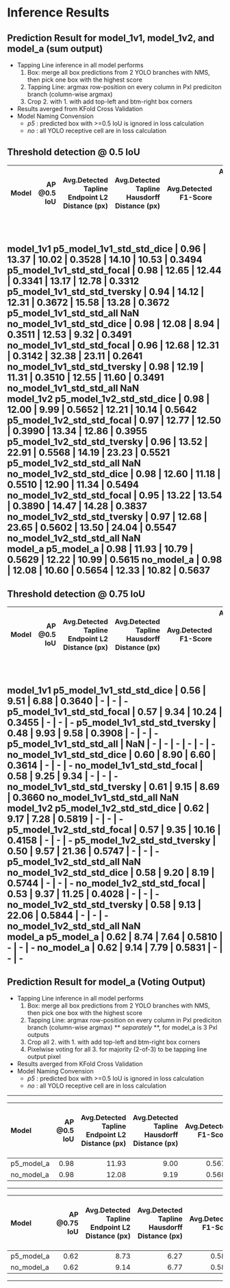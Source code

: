 # Inference Results
## Prediction Result for model_1v1, model_1v2, and model_a (sum output)
- Tapping Line inference in all model performs
    1. Box: merge all box predictions from 2 YOLO branches with NMS, then pick one box with the highest score
    2. Tapping Line: argmax row-position on every column in Pxl prediciton branch (column-wise argmax)
    3. Crop 2. with 1. with add top-left and btm-right box corners
- Results averged from KFold Cross Validation
- Model Naming Convension
    - *p5* : predicted box with >=0.5 IoU is ignored in loss calculation
    - *no* : all YOLO receptive cell are in loss calculation

Threshold detection @ 0.5 IoU
---
Model|AP @0.5 IoU|Avg.Detected Tapline Endpoint L2 Distance (px)| Avg.Detected Tapline Hausdorff Distance (px) | Avg.Detected F1-Score | Avg.Model Tapline Endpoint L2 Distance (px) | Avg.Model Hausdorff Distance(px) | Avg. Model F1-Score |
| :-- | --: | --: | --: | --: | --: | --: | --: |
<br> **model_1v1**
p5_model_1v1_std_std_dice      | 0.96 | 13.37 | 10.02 | 0.3528 | 14.10 | 10.53 | 0.3494
p5_model_1v1_std_std_focal     | 0.98 | 12.65 | 12.44 | 0.3341 | 13.17 | 12.78 | 0.3312
p5_model_1v1_std_std_tversky   | 0.94 | 14.12 | 12.31 | 0.3672 | 15.58 | 13.28 | 0.3672
p5_model_1v1_std_std_all       <td colspan> NaN 
no_model_1v1_std_std_dice      | 0.98 | 12.08 | 8.94 | 0.3511 | 12.53 | 9.32 | 0.3491
no_model_1v1_std_std_focal     | 0.96 | 12.68 | 12.31 | 0.3142 | 32.38 | 23.11 | 0.2641
no_model_1v1_std_std_tversky   | 0.98 | 12.19 | 11.31 | 0.3510 | 12.55 | 11.60 | 0.3491
no_model_1v1_std_std_all       <td colspan=7> NaN 
<br> **model_1v2**
p5_model_1v2_std_std_dice      | 0.98 | 12.00 | 9.99 | 0.5652 | 12.21 | 10.14 | 0.5642
p5_model_1v2_std_std_focal     | 0.97 | 12.77 | 12.50 | 0.3990 | 13.34 | 12.86 | 0.3955
p5_model_1v2_std_std_tversky   | 0.96 | 13.52 | 22.91 | 0.5568 | 14.19 | 23.23 | 0.5521
p5_model_1v2_std_std_all       <td colspan=7> NaN 
no_model_1v2_std_std_dice      | 0.98 | 12.60 | 11.18 | 0.5510 | 12.90 | 11.34 | 0.5494
no_model_1v2_std_std_focal     | 0.95 | 13.22 | 13.54 | 0.3890 | 14.47 | 14.28 | 0.3837
no_model_1v2_std_std_tversky   | 0.97 | 12.68 | 23.65 | 0.5602 | 13.50 | 24.04 | 0.5547
no_model_1v2_std_std_all       <td colspan=7> NaN 
<br> **model_a**
p5_model_a                     | 0.98 | 11.93 | 10.79 | 0.5629 | 12.22 | 10.99 | 0.5615
no_model_a                     | 0.98 | 12.08 | 10.60 | 0.5654 | 12.33 | 10.82 | 0.5637
---


**Threshold detection @ 0.75 IoU**
---
Model|AP @0.5 IoU|Avg.Detected Tapline Endpoint L2 Distance (px)| Avg.Detected Tapline Hausdorff Distance (px) | Avg.Detected F1-Score | Avg.Model Tapline Endpoint L2 Distance (px) | Avg.Model Hausdorff Distance(px) | Avg. Model F1-Score |
| :-- | --: | --: | --: | --: | --: | --: | --: |
<br> **model_1v1**
p5_model_1v1_std_std_dice      | 0.56 | 9.51 | 6.88 | 0.3640 | - | - | -
p5_model_1v1_std_std_focal     | 0.57 | 9.34 | 10.24 | 0.3455 | - | - | -
p5_model_1v1_std_std_tversky   | 0.48 | 9.93 | 9.58 | 0.3908 | - | - | -
p5_model_1v1_std_std_all       | NaN | - | - | - | - | - | -
no_model_1v1_std_std_dice      | 0.60 | 8.90 | 6.60 | 0.3614 | - | - | -
no_model_1v1_std_std_focal     | 0.58 | 9.25 | 9.34 | - | - | -
no_model_1v1_std_std_tversky   | 0.61 | 9.15 | 8.69 | 0.3660
no_model_1v1_std_std_all       <td colspan=7> NaN 
<br> **model_1v2**
p5_model_1v2_std_std_dice      | 0.62 | 9.17 | 7.28 | 0.5819 | - | - | -
p5_model_1v2_std_std_focal     | 0.57 | 9.35 | 10.16 | 0.4158 | - | - | -
p5_model_1v2_std_std_tversky   | 0.50 | 9.57 | 21.36 | 0.5747 | - | - | -
p5_model_1v2_std_std_all       <td colspan=7> NaN 
no_model_1v2_std_std_dice      | 0.58 | 9.20 | 8.19 | 0.5744 | - | - | -
no_model_1v2_std_std_focal     | 0.53 | 9.37 | 11.25 | 0.4028 | - | - | -
no_model_1v2_std_std_tversky   | 0.58 | 9.13 | 22.06 | 0.5844 | - | - | -
no_model_1v2_std_std_all       <td colspan=7> NaN 
<br> **model_a**
p5_model_a                     | 0.62 | 8.74 | 7.64 | 0.5810 | - | - | -
no_model_a                     | 0.62 | 9.14 | 7.79 | 0.5831 | - | - | -
---

## Prediction Result for model_a (Voting Output)
- Tapping Line inference in all model performs
    1. Box: merge all box predictions from 2 YOLO branches with NMS, then pick one box with the highest score
    2. Tapping Line: argmax row-position on every column in Pxl prediciton branch (column-wise argmax) ** *separately* **, for model_a is 3 Pxl outputs
    3. Crop all 2. with 1. with add top-left and btm-right box corners
    4. Pixelwise voting for all 3. for majority (2-of-3) to be tapping line output pixel
- Results averged from KFold Cross Validation
- Model Naming Convension
    - *p5* : predicted box with >=0.5 IoU is ignored in loss calculation
    - *no* : all YOLO receptive cell are in loss calculation

---
Model|AP @0.5 IoU|Avg.Detected Tapline Endpoint L2 Distance (px)| Avg.Detected Tapline Hausdorff Distance (px) | Avg.Detected F1-Score | Avg.Model Tapline Endpoint L2 Distance (px) | Avg.Model Hausdorff Distance(px) | Avg. Model F1-Score |
| :-- | --: | --: | --: | --: | --: | --: | --: |
p5_model_a  | 0.98 | 11.93 | 9.00 | 0.5670 | 12.21 | 9.21 | 0.5658
no_model_a  | 0.98 | 12.08 | 9.19 | 0.5685 | 12.33 | 9.39 | 0.5667
---

Model|AP @0.75 IoU|Avg.Detected Tapline Endpoint L2 Distance (px)| Avg.Detected Tapline Hausdorff Distance (px) | Avg.Detected F1-Score | Avg.Model Tapline Endpoint L2 Distance (px) | Avg.Model Hausdorff Distance(px) | Avg. Model F1-Score |
| :-- | --: | --: | --: | --: | --: | --: | --: |
p5_model_a | 0.62 | 8.73 | 6.27 | 0.5843 | - | - | -
no_model_a | 0.62 | 9.14 | 6.77 | 0.5851 | - | - | -
---